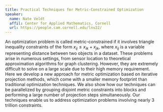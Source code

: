 ```yaml
---
title: Practical Techniques for Metric-Constrained Optimization
speaker: 
  name: Nate Veldt
  affil: Center for Applied Mathematics, Cornell
  url: https://people.cam.cornell.edu/lnv22/
---
```


An optimization problem is called metric-constrained if it involves triangle inequality constraints of the form $x_{ij} \leq x_{ik} + x_{jk},$ where $x_{ij}$ is a variable representing distance between two objects in a dataset. These problems arise in numerous settings, from sensor location to theoretical approximation algorithms for graph clustering. However, they are extremely difficult to solve on a large scale due to their high memory requirement. Here we develop a new approach for metric optimization based on iterative projection methods, which come with a smaller memory footprint than traditional optimization techniques. We also show how our techniques can be parallelized by grouping disjoint metric constraints into blocks and performing a large number of projection steps simultaneously. Our techniques enable us to address optimization problems involving nearly 3 trillion constraints.
